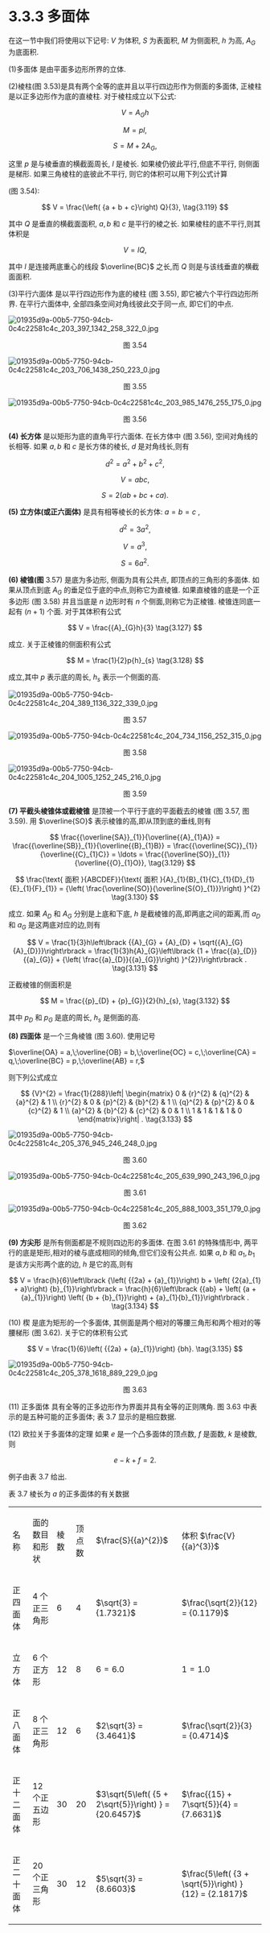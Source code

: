 # 3.3.3 多面体

在这一节中我们将使用以下记号: $V$ 为体积, $S$ 为表面积, $M$ 为侧面积, $h$ 为高, ${A}_{G}$ 为底面积.

(1)多面体 是由平面多边形所界的立体.

(2)棱柱(图 3.53)是具有两个全等的底并且以平行四边形作为侧面的多面体, 正棱柱是以正多边形作为底的直棱柱. 对于棱柱成立以下公式:

$$
V = {A}_{G}h \tag{3.116}
$$

$$
M = {pl}, \tag{3.117}
$$

$$
S = M + 2{A}_{G}, \tag{3.118}
$$

这里 $p$ 是与棱垂直的横截面周长, $l$ 是棱长. 如果棱仍彼此平行,但底不平行, 则侧面是梯形. 如果三角棱柱的底彼此不平行, 则它的体积可以用下列公式计算

(图 3.54):

$$
V = \frac{\left( {a + b + c}\right) Q}{3}, \tag{3.119}
$$

其中 $Q$ 是垂直的横截面面积, $a, b$ 和 $c$ 是平行的棱之长. 如果棱柱的底不平行,则其体积是

$$
V = {lQ}, \tag{3.120}
$$

其中 $l$ 是连接两底重心的线段 $\overline{BC}$ 之长,而 $Q$ 则是与该线垂直的横截面面积.

(3)平行六面体 是以平行四边形作为底的棱柱 (图 3.55), 即它被六个平行四边形所界. 在平行六面体中, 全部四条空间对角线彼此交于同一点, 即它们的中点.

![01935d9a-00b5-7750-94cb-0c4c22581c4c_203_397_1342_258_322_0.jpg](/images/01935d9a-00b5-7750-94cb-0c4c22581c4c_203_397_1342_258_322_0.jpg)

<center>图 3.54</center>

![01935d9a-00b5-7750-94cb-0c4c22581c4c_203_706_1438_250_223_0.jpg](/images/01935d9a-00b5-7750-94cb-0c4c22581c4c_203_706_1438_250_223_0.jpg)

<center>图 3.55</center>

![01935d9a-00b5-7750-94cb-0c4c22581c4c_203_985_1476_255_175_0.jpg](/images/01935d9a-00b5-7750-94cb-0c4c22581c4c_203_985_1476_255_175_0.jpg)

<center>图 3.56</center>

**(4) 长方体** 是以矩形为底的直角平行六面体. 在长方体中 (图 3.56), 空间对角线的长相等. 如果 $a, b$ 和 $c$ 是长方体的棱长, $d$ 是对角线长,则有

$$
{d}^{2} = {a}^{2} + {b}^{2} + {c}^{2}, \tag{3.121}
$$

$$
V = {abc}, \tag{3.122}
$$

$$
S = 2\left( {{ab} + {bc} + {ca}}\right) . \tag{3.123}
$$

**(5) 立方体(或正六面体)** 是具有相等棱长的长方体: $a = b = c$ ,

$$
{d}^{2} = 3{a}^{2}, \tag{3.124}
$$

$$
V = {a}^{3}, \tag{3.125}
$$

$$
S = 6{a}^{2}. \tag{3.126}
$$

**(6) 棱锥(图** 3.57) 是底为多边形, 侧面为具有公共点, 即顶点的三角形的多面体. 如果从顶点到底 ${A}_{G}$ 的垂足位于底的中点,则称它为直棱锥. 如果直棱锥的底是一个正多边形 (图 3.58) 并且当底是 $n$ 边形时有 $n$ 个侧面,则称它为正棱锥. 棱锥连同底一起有 $\left( {n + 1}\right)$ 个面. 对于其体积有公式

$$
V = \frac{{A}_{G}h}{3} \tag{3.127}
$$

成立. 关于正棱锥的侧面积有公式

$$
M = \frac{1}{2}p{h}_{s} \tag{3.128}
$$

成立,其中 $p$ 表示底的周长, ${h}_{s}$ 表示一个侧面的高.

![01935d9a-00b5-7750-94cb-0c4c22581c4c_204_389_1136_322_339_0.jpg](/images/01935d9a-00b5-7750-94cb-0c4c22581c4c_204_389_1136_322_339_0.jpg)

<center>图 3.57</center>

![01935d9a-00b5-7750-94cb-0c4c22581c4c_204_734_1156_252_315_0.jpg](/images/01935d9a-00b5-7750-94cb-0c4c22581c4c_204_734_1156_252_315_0.jpg)

<center>图 3.58</center>

![01935d9a-00b5-7750-94cb-0c4c22581c4c_204_1005_1252_245_216_0.jpg](/images/01935d9a-00b5-7750-94cb-0c4c22581c4c_204_1005_1252_245_216_0.jpg)

<center>图 3.59</center>

**(7) 平截头棱锥体或截棱锥** 是顶被一个平行于底的平面截去的棱锥 (图 3.57, 图 3.59). 用 $\overline{SO}$ 表示棱锥的高,即从顶到底的垂线,则有

$$
\frac{{\overline{SA}}_{1}}{\overline{{A}_{1}A}} = \frac{{\overline{SB}}_{1}}{\overline{{B}_{1}B}} = \frac{{\overline{SC}}_{1}}{\overline{{C}_{1}C}} = \ldots  = \frac{{\overline{SO}}_{1}}{\overline{{O}_{1}O}}, \tag{3.129}
$$

$$
\frac{\text{ 面积 }{ABCDEF}}{\text{ 面积 }{A}_{1}{B}_{1}{C}_{1}{D}_{1}{E}_{1}{F}_{1}} = {\left( \frac{\overline{SO}}{\overline{S{O}_{1}}}\right) }^{2} \tag{3.130}
$$

成立. 如果 ${A}_{D}$ 和 ${A}_{G}$ 分别是上底和下底, $h$ 是截棱锥的高,即两底之间的距离,而 ${a}_{D}$ 和 ${a}_{G}$ 是这两底对应的边,则有

$$
V = \frac{1}{3}h\left\lbrack  {{A}_{G} + {A}_{D} + \sqrt{{A}_{G}{A}_{D}}}\right\rbrack   = \frac{1}{3}h{A}_{G}\left\lbrack  {1 + \frac{{a}_{D}}{{a}_{G}} + {\left( \frac{{a}_{D}}{{a}_{G}}\right) }^{2}}\right\rbrack  . \tag{3.131}
$$

正截棱锥的侧面积是

$$
M = \frac{{p}_{D} + {p}_{G}}{2}{h}_{s}, \tag{3.132}
$$

其中 ${p}_{D}$ 和 ${p}_{G}$ 是底的周长, ${h}_{s}$ 是侧面的高.

**(8) 四面体** 是一个三角棱锥 (图 3.60). 使用记号

$\overline{OA} = a,\;\overline{OB} = b,\;\overline{OC} = c,\;\overline{CA} = q,\;\overline{BC} = p,\;\overline{AB} = r,$

则下列公式成立

$$
{V}^{2} = \frac{1}{288}\left| \begin{matrix} 0 & {r}^{2} & {q}^{2} & {a}^{2} & 1 \\  {r}^{2} & 0 & {p}^{2} & {b}^{2} & 1 \\  {q}^{2} & {p}^{2} & 0 & {c}^{2} & 1 \\  {a}^{2} & {b}^{2} & {c}^{2} & 0 & 1 \\  1 & 1 & 1 & 1 & 0 \end{matrix}\right| . \tag{3.133}
$$

![01935d9a-00b5-7750-94cb-0c4c22581c4c_205_376_945_246_248_0.jpg](/images/01935d9a-00b5-7750-94cb-0c4c22581c4c_205_376_945_246_248_0.jpg)

<center>图 3.60</center>

![01935d9a-00b5-7750-94cb-0c4c22581c4c_205_639_990_243_196_0.jpg](/images/01935d9a-00b5-7750-94cb-0c4c22581c4c_205_639_990_243_196_0.jpg)

<center>图 3.61</center>

![01935d9a-00b5-7750-94cb-0c4c22581c4c_205_888_1003_351_179_0.jpg](/images/01935d9a-00b5-7750-94cb-0c4c22581c4c_205_888_1003_351_179_0.jpg)

<center>图 3.62</center>

**(9) 方尖形** 是所有侧面都是不规则四边形的多面体. 在图 3.61 的特殊情形中, 两平行的底是矩形,相对的棱与底成相同的倾角,但它们没有公共点. 如果 $a, b$ 和 ${a}_{1},{b}_{1}$ 是该方尖形两个底的边, $h$ 是它的高,则有

$$
V = \frac{h}{6}\left\lbrack  {\left( {{2a} + {a}_{1}}\right) b + \left( {2{a}_{1} + a}\right) {b}_{1}}\right\rbrack   = \frac{h}{6}\left\lbrack  {{ab} + \left( {a + {a}_{1}}\right) \left( {b + {b}_{1}}\right)  + {a}_{1}{b}_{1}}\right\rbrack  . \tag{3.134}
$$

(10) 楔 是底为矩形的一个多面体, 其侧面是两个相对的等腰三角形和两个相对的等腰梯形 (图 3.62). 关于它的体积有公式

$$
V = \frac{1}{6}\left( {{2a} + {a}_{1}}\right) {bh}. \tag{3.135}
$$

![01935d9a-00b5-7750-94cb-0c4c22581c4c_205_378_1618_889_229_0.jpg](/images/01935d9a-00b5-7750-94cb-0c4c22581c4c_205_378_1618_889_229_0.jpg)

<center>图 3.63</center>

(11) 正多面体 具有全等的正多边形作为界面并具有全等的正则隅角. 图 3.63 中表示的是五种可能的正多面体; 表 3.7 显示的是相应数据.

(12) 欧拉关于多面体的定理 如果 $e$ 是一个凸多面体的顶点数, $f$ 是面数, $k$ 是棱数, 则

$$
e - k + f = 2\text{.} \tag{3.136}
$$

例子由表 3.7 给出.

表 3.7 棱长为 $a$ 的正多面体的有关数据

<table><tr><td>

名称

</td><td>

面的数目和形状

</td><td>

棱数

</td><td>

顶点数

</td><td>

$\frac{S}{{a}^{2}}$

</td><td>

体积 $\frac{V}{{a}^{3}}$

</td></tr><tr><td>

正四面体

</td><td>

4 个正三角形

</td><td>

6

</td><td>

4

</td><td>

$\sqrt{3} = {1.7321}$

</td><td>

$\frac{\sqrt{2}}{12} = {0.1179}$

</td></tr><tr><td>

立方体

</td><td>

6 个正方形

</td><td>

12

</td><td>

8

</td><td>

$6 = {6.0}$

</td><td>

$1 = {1.0}$

</td></tr><tr><td>

正八面体

</td><td>

8 个正三角形

</td><td>

12

</td><td>

6

</td><td>

$2\sqrt{3} = {3.4641}$

</td><td>

$\frac{\sqrt{2}}{3} = {0.4714}$

</td></tr><tr><td>

正十二面体

</td><td>

12 个正五边形

</td><td>

30

</td><td>

20

</td><td>

$3\sqrt{5\left( {5 + 2\sqrt{5}}\right) } = {20.6457}$

</td><td>

$\frac{{15} + 7\sqrt{5}}{4} = {7.6631}$

</td></tr><tr><td>

正二十面体

</td><td>

20 个正三角形

</td><td>

30

</td><td>

12

</td><td>

$5\sqrt{3} = {8.6603}$

</td><td>

$\frac{5\left( {3 + \sqrt{5}}\right) }{12} = {2.1817}$

</td></tr></table>
